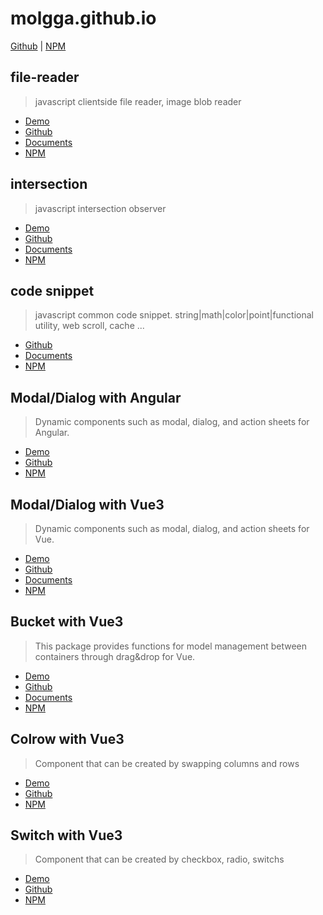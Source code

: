 # molgga.github.io

[Github](https://github.com/molgga) | [NPM](https://www.npmjs.com/~molgga84)

## file-reader

> javascript clientside file reader, image blob reader

- [Demo](https://molgga.github.io/jood-file-reader)
- [Github](https://github.com/molgga/jood-file-reader)
- [Documents](https://molgga.github.io/jood-file-reader/documents)
- [NPM](https://www.npmjs.com/package/@jood/file-reader)

## intersection

> javascript intersection observer

- [Demo](https://molgga.github.io/jood-appearer)
- [Github](https://github.com/molgga/jood-appearer)
- [Documents](https://molgga.github.io/jood-appearer/documents)
- [NPM](https://www.npmjs.com/package/@jood/appearer)

## code snippet

> javascript common code snippet. string|math|color|point|functional utility, web scroll, cache ...

- [Github](https://github.com/molgga/jood-common)
- [Documents](https://molgga.github.io/jood-common)
- [NPM](https://www.npmjs.com/package/@jood/common)

## Modal/Dialog with Angular

> Dynamic components such as modal, dialog, and action sheets for Angular.

- [Demo](https://molgga.github.io/jood-ng-modal)
- [Github](https://github.com/molgga/jood-ng-modal)
- [NPM](https://www.npmjs.com/package/@jood-ng-modal)

## Modal/Dialog with Vue3 

> Dynamic components such as modal, dialog, and action sheets for Vue.

- [Demo](https://molgga.github.io/jood-v-modal)
- [Github](https://github.com/molgga/jood-v-modal)
- [Documents](https://molgga.github.io/jood-v-modal/documents)
- [NPM](https://www.npmjs.com/package/@jood/v-modal)

## Bucket with Vue3 

> This package provides functions for model management between containers through drag&drop for Vue.

- [Demo](https://molgga.github.io/jood-v-bucket)
- [Github](https://github.com/molgga/jood-v-bucket)
- [Documents](https://molgga.github.io/jood-v-bucket/documents)
- [NPM](https://www.npmjs.com/package/@jood/v-bucket)

## Colrow with Vue3

> Component that can be created by swapping columns and rows

- [Demo](https://molgga.github.io/jood-v-colrow)
- [Github](https://github.com/molgga/jood-v-colrow)
- [NPM](https://www.npmjs.com/package/@jood/v-colrow)

## Switch with Vue3

> Component that can be created by checkbox, radio, switchs

- [Demo](https://molgga.github.io/jood-v-switch)
- [Github](https://github.com/molgga/jood-v-switch)
- [NPM](https://www.npmjs.com/package/@jood-v-switch)

